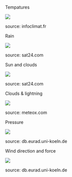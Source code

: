 Tempatures

![](http://tempsreel.infoclimat.net/temperature/europe_now.png)

source: infoclimat.fr


Rain

![](https://api.sat24.com/animated/EU/rainTMC/2/Central%20European%20Standard%20Time/8059100)

source: sat24.com


Sun and clouds

![](https://api.sat24.com/animated/EU/visual/2/Central%20European%20Standard%20Time/5416358)

source: sat24.com


Clouds & lightning

![](http://weerdata.weerslag.nl/image/1.0/?size=ani-8-RadarSATEU-1000x717&type=Freecontent&v=28040567)

source: meteox.com


Pressure

![](http://db.eurad.uni-koeln.de/prognose/data/aktuell/slv_eur_1h_movd1.gif)

source: db.eurad.uni-koeln.de


Wind direction and force  

![](http://db.eurad.uni-koeln.de/prognose/data/aktuell/sto_cen_1h_movd1.gif)

source: db.eurad.uni-koeln.de
